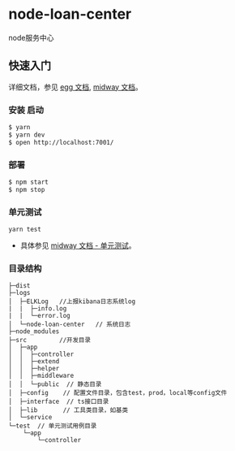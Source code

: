 # node-loan-center

node服务中心

## 快速入门
详细文档，参见 [egg 文档][eggjs], [midway 文档][midway]。

### 安装 启动

```bash
$ yarn
$ yarn dev
$ open http://localhost:7001/
```

### 部署

```bash
$ npm start
$ npm stop
```

### 单元测试
```
yarn test

```
- 具体参见 [midway 文档 - 单元测试](https://eggjs.org/zh-cn/core/unittest)。

### 目录结构
```
├─dist
├─logs
│  ├─ELKLog   //上报kibana日志系统log
|  |  ├─info.log
|  |  └─error.log
│  └─node-loan-center   // 系统日志
├─node_modules
├─src         //开发目录
│  ├─app
│  │  ├─controller
│  │  ├─extend
│  │  ├─helper
│  │  ├─middleware
│  │  └─public  // 静态目录
│  ├─config    // 配置文件目录，包含test，prod，local等config文件
│  ├─interface  // ts接口目录
│  ├─lib       // 工具类目录，如基类
│  └─service   
└─test  // 单元测试用例目录
    └─app
        └─controller

```
[midway]: https://midwayjs.org
[git-rules]: https://confluence.sui.work/pages/viewpage.action?pageId=51120607
[eggjs]: https://eggjs.org/zh-cn/

